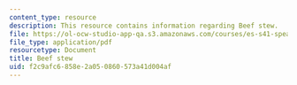 ```yaml
---
content_type: resource
description: This resource contains information regarding Beef stew.
file: https://ol-ocw-studio-app-qa.s3.amazonaws.com/courses/es-s41-speak-italian-with-your-mouth-full-spring-2012/f2c9afc6858e2a050860573a41d004af_MITES_S41S12_recipe_6b.pdf
file_type: application/pdf
resourcetype: Document
title: Beef stew
uid: f2c9afc6-858e-2a05-0860-573a41d004af
---
```

